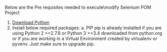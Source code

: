 Below are the Pre requisites needed to execute\modify Selenium POM Project

1. [Download Python](https://www.python.org/downloads/)
2. Install below required packages:
   a. PIP 
   pip is already installed if you are using Python 2 >=2.7.9 or Python 3 >=3.4 downloaded from 		python.org
   or 
   if you are working in a Virtual Environment created by virtualenv or pyvenv. Just make sure to upgrade 		pip.
	
